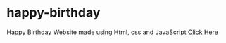 # happy-birthday
Happy Birthday Website made using Html, css and JavaScript
<a href="Adityarajveerrr-patch-1" target="blank">Click Here</a>
